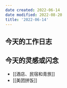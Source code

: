 ```yaml
---
date created: 2022-06-14
date modified: 2022-08-20
title: '2022-06-14'
---
```


## 今天的工作日志

## 今天的灵感或闪念

- [[酒店、民宿和青旅]]
- [[美团拼饭]]

